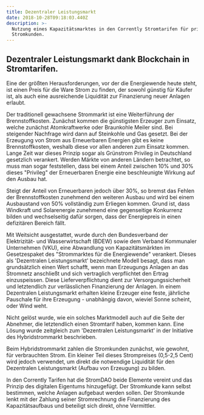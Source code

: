 ```yaml
---
title: Dezentraler Leistungsmarkt
date: 2018-10-28T09:18:03.440Z
description: >-
  Nutzung eines Kapazitätsmarktes in den Corrently Stromtarifen für private
  Stromkunden.
---
```

## Dezentraler Leistungsmarkt dank Blockchain in Stromtarifen. 

Eine der größten Herausforderungen, vor der die Energiewende heute steht, ist einen Preis für die Ware Strom zu finden, der sowohl günstig für Käufer ist, als auch eine ausreichende Liquidität zur Finanzierung neuer Anlagen erlaubt.

Der traditionell gewachsene Strommarkt ist eine Weiterführung der Brennstoffkosten. Zunächst kommen die günstigsten Erzeuger zum Einsatz, welche zunächst Atomkraftwerke oder Braunkohle Meiler sind. Bei steigender Nachfrage wird dann auf Steinkohle und Gas gesetzt. Bei der Erzeugung von Strom aus Erneuerbaren Energien gibt es keine Brennstoffkosten, weshalb diese vor allen anderen zum Einsatz kommen. Lange Zeit war dieses Prinzip sogar als Grünstrom Privileg in Deutschland gesetzlich verankert. Werden Märkte von anderen Ländern betrachtet, so muss man sogar feststellen, dass bei einem Anteil zwischen 10% und 30% dieses "Privileg" der Erneuerbaren Energie eine beschleunigte Wirkung auf den Ausbau hat. 

Steigt der Anteil von Erneuerbaren jedoch über 30%, so bremst das Fehlen der Brennstoffkosten zunehmend den weiteren Ausbau und wird bei einem Ausbaustand von 50% vollständig zum Erliegen kommen. Grund ist, dass Windkraft und Solarenergie zunehmend eine gegenseitige Konkurrenz bilden und wechselseitig dafür sorgen, dass der Energiepreis in einen defizitären Bereich fällt. 

Mit Weitsicht ausgestattet, wurde durch den Bundesverband der Elektrizität- und Wasserwirtschaft (BDEW) sowie dem Verband Kommunaler Unternehmen (VKU), eine Abwandlung von Kapazitätsmärkten im Gesetzespaket des "Strommarktes für die Energiewende" verankert. Dieses als 'Dezentralen Leistungsmarkt' bezeichnete Modell besagt, dass man grundsätzlich einen Wert schafft, wenn man Erzeugungs Anlagen an das Stromnetz anschließt und sich vertraglich verpflichtet den Ertrag einzuspeissen. Diese Lieferverpflichtung dient zur Versorgungssicherheit und letztendlich zur verlässlichen Finanzierung der Anlagen. In einem Dezentralen Leistungsmarkt erhalten kleine Erzeuger eine feste, jährliche Pauschale für ihre Erzeugung - unabhängig davon, wieviel Sonne scheint, oder Wind weht. 

Nicht gelöst wurde, wie ein solches Marktmodell auch auf die Seite der Abnehmer, die letztendlich einen Stromtarif haben, kommen kann. Eine Lösung wurde zeitgleich zum 'Dezentralen Leistungsmarkt' in der Initiative des Hybridstrommarkt beschrieben. 

Beim Hybridstrommarkt zahlen die Stromkunden zunächst, wie gewohnt, für verbrauchten Strom. Ein kleiner Teil dieses Strompreises (0,5-2,5 Cent) wird jedoch verwendet, um direkt die notwendige Liquidität für den Dezentralen Leistungsmarkt (Aufbau von Erzeugung) zu bilden. 

In den Corrently Tarifen hat die StromDAO beide Elemente vereint und das Prinzip des digitalen Eigentums hinzugefügt. Der Stromkunde kann selbst bestimmen, welche Anlagen aufgebaut werden sollen. Der Stromkunde lenkt mit der Zahlung seiner Stromrechnung die Finanzierung des Kapazitätsaufbaus und beteiligt sich direkt, ohne Vermittler. 


